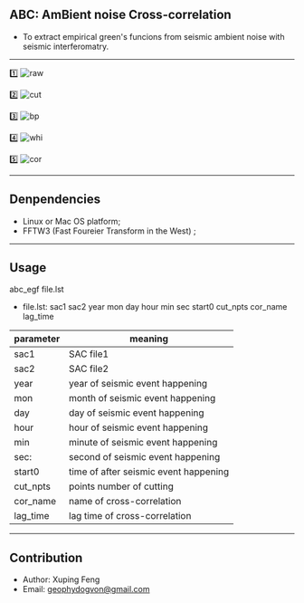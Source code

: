 ## ABC: AmBient noise Cross-correlation
- To extract empirical green's funcions from seismic ambient noise with seismic interferomatry.

***
:one: ![raw](https://github.com/geophydog/ABC.git)

:two: ![cut](https://github.com/geophydog/ABC/blob/master/images/cut.jpg)

:three: ![bp](https://github.com/geophydog/ABC/blob/master/images/bp.jpg)

:four: ![whi](https://github.com/geophydog/ABC/blob/master/images/whi.jpg)

:five: ![cor]()

***

## Denpendencies
- Linux or Mac OS platform;
- FFTW3 (Fast Foureier Transform in the West) ;

***

## Usage

abc_egf file.lst

- file.lst: sac1 sac2 year mon day hour min sec start0 cut_npts cor_name lag_time  

| parameter | meaning  |
| --------- | -------- |
|  sac1     | SAC file1|
|  sac2     | SAC file2|
|  year     | year of seismic event happening|
|  mon      | month of seismic event happening|
|  day      | day of seismic event happening|
|  hour     | hour of seismic event happening|
|  min      | minute of seismic event happening|
|  sec:     | second of seismic event happening|
|  start0   | time of after seismic event happening|
|  cut_npts | points number of cutting|
|  cor_name | name of cross-correlation|
|  lag_time | lag time of cross-correlation|
***

## Contribution
- Author: Xuping Feng
- Email: geophydogvon@gmail.com
